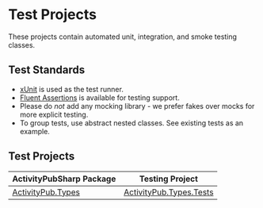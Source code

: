 ﻿# Test Projects

These projects contain automated unit, integration, and smoke testing classes.

## Test Standards
* [xUnit](https://xunit.net/) is used as the test runner.
* [Fluent Assertions](https://fluentassertions.com) is available for testing support.
* Please do *not* add any mocking library - we prefer fakes over mocks for more explicit testing.
* To group tests, use abstract nested classes. See existing tests as an example.

## Test Projects

| ActivityPubSharp Package                  | Testing Project                                    |
|-------------------------------------------|----------------------------------------------------|
| [ActivityPub.Types](../ActivityPub.Types) | [ActivityPub.Types.Tests](ActivityPub.Types.Tests) |
